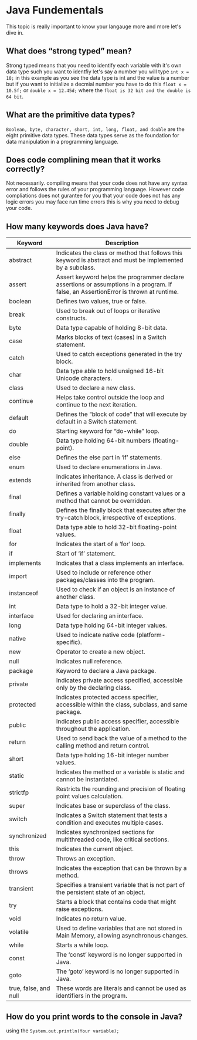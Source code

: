 # Java Fundementals

This topic is really important to know your langauge more and more let's dive in.

## What does “strong typed” mean?

Strong typed means that you need to identify each variable with it's own data type such you want to identfiy let's say a number you will type `int x = 10;` in this example as you see the data type is int and the value is a number but if you want to initialize a decmial number you have to do this `float x = 10.5f;` or `double x = 12.45d;` where the `float is 32 bit and the double is 64 bit`.

## What are the primitive data types?
`Boolean, byte, character, short, int, long, float, and double` are the eight primitive data types. These data types serve as the foundation for data manipulation in a programming language.


## Does code complining mean that it works correctly?

Not necessarily. compiling means that your code does not have any syntax error and follows the rules of your programming language. However code compliations does not gurantee for you that your code does not has any logic errors you may face run time errors this is why you need to debug your code.

## How many keywords does Java have?

| Keyword        | Description                                                                                    |
|----------------|------------------------------------------------------------------------------------------------|
| abstract       | Indicates the class or method that follows this keyword is abstract and must be implemented by a subclass.   |
| assert         | Assert keyword helps the programmer declare assertions or assumptions in a program. If false, an AssertionError is thrown at runtime.   |
| boolean        | Defines two values, true or false.                                                             |
| break          | Used to break out of loops or iterative constructs.                                            |
| byte           | Data type capable of holding 8-bit data.                                                        |
| case           | Marks blocks of text (cases) in a Switch statement.                                            |
| catch          | Used to catch exceptions generated in the try block.                                           |
| char           | Data type able to hold unsigned 16-bit Unicode characters.                                      |
| class          | Used to declare a new class.                                                                   |
| continue       | Helps take control outside the loop and continue to the next iteration.                          |
| default        | Defines the “block of code” that will execute by default in a Switch statement.                |
| do             | Starting keyword for “do-while” loop.                                                          |
| double         | Data type holding 64-bit numbers (floating-point).                                             |
| else           | Defines the else part in ‘if’ statements.                                                      |
| enum           | Used to declare enumerations in Java.                                                          |
| extends        | Indicates inheritance. A class is derived or inherited from another class.                      |
| final          | Defines a variable holding constant values or a method that cannot be overridden.               |
| finally        | Defines the finally block that executes after the try-catch block, irrespective of exceptions. |
| float          | Data type able to hold 32-bit floating-point values.                                           |
| for            | Indicates the start of a ‘for’ loop.                                                           |
| if             | Start of ‘if’ statement.                                                                       |
| implements     | Indicates that a class implements an interface.                                                |
| import         | Used to include or reference other packages/classes into the program.                           |
| instanceof     | Used to check if an object is an instance of another class.                                    |
| int            | Data type to hold a 32-bit integer value.                                                      |
| interface      | Used for declaring an interface.                                                               |
| long           | Data type holding 64-bit integer values.                                                        |
| native         | Used to indicate native code (platform-specific).                                              |
| new            | Operator to create a new object.                                                               |
| null           | Indicates null reference.                                                                      |
| package        | Keyword to declare a Java package.                                                             |
| private        | Indicates private access specified, accessible only by the declaring class.                    |
| protected      | Indicates protected access specifier, accessible within the class, subclass, and same package. |
| public         | Indicates public access specifier, accessible throughout the application.                      |
| return         | Used to send back the value of a method to the calling method and return control.              |
| short          | Data type holding 16-bit integer number values.                                                |
| static         | Indicates the method or a variable is static and cannot be instantiated.                       |
| strictfp       | Restricts the rounding and precision of floating point values calculation.                      |
| super          | Indicates base or superclass of the class.                                                     |
| switch         | Indicates a Switch statement that tests a condition and executes multiple cases.               |
| synchronized   | Indicates synchronized sections for multithreaded code, like critical sections.                |
| this           | Indicates the current object.                                                                  |
| throw          | Throws an exception.                                                                           |
| throws         | Indicates the exception that can be thrown by a method.                                        |
| transient      | Specifies a transient variable that is not part of the persistent state of an object.         |
| try            | Starts a block that contains code that might raise exceptions.                                 |
| void           | Indicates no return value.                                                                     |
| volatile       | Used to define variables that are not stored in Main Memory, allowing asynchronous changes.   |
| while          | Starts a while loop.                                                                           |
| const          | The ‘const’ keyword is no longer supported in Java.                                            |
| goto           | The ‘goto’ keyword is no longer supported in Java.                                             |
| true, false, and null | These words are literals and cannot be used as identifiers in the program.                  |


## How do you print words to the console in Java?

using the `System.out.println(Your variable);`
